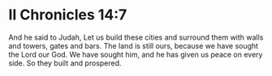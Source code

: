 # II Chronicles 14:7

And he said to Judah, Let us build these cities and surround them with walls and towers, gates and bars. The land is still ours, because we have sought the Lord our God. We have sought him, and he has given us peace on every side. So they built and prospered.
